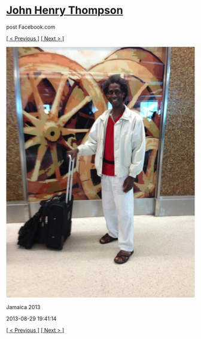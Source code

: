 # [John Henry Thompson](../README.md)
post Facebook.com

[[ < Previous ]](2013-08-29-70.md) [[ Next > ]](2013-08-29-72.md)

[![](../media/2013-08-29/Jamaica-2082.jpg)](../README.md)

Jamaica 2013

2013-08-29 19:41:14

[[ < Previous ]](2013-08-29-70.md) [[ Next > ]](2013-08-29-72.md)